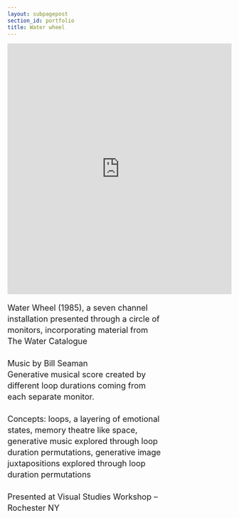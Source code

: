 ```yaml
---
layout: subpagepost
section_id: portfolio
title: Water wheel
---
```

<div class="full">
    <div class="row">
        <div class="large-12 large-centered columns">
        <iframe src="https://player.vimeo.com/video/404775197" width="640" height="564" frameborder="0" allow="autoplay; fullscreen" allowfullscreen></iframe>
        </div>
    </div>
    <div class="Text_works" style="padding-right: 30%">
    <p style="line-height:25px; font-size: 18px">
    Water Wheel (1985), a seven channel installation presented through a circle of monitors, incorporating material from The Water Catalogue<br>
    <br>
    Music by Bill Seaman<br>
    Generative musical score created by different loop durations coming from each separate monitor.<br>
    <br>
     Concepts: loops, a layering of emotional states, memory theatre like space, generative music explored through loop duration permutations, generative image juxtapositions explored through loop duration permutations<br>
    <br>
    Presented at Visual Studies Workshop – Rochester NY
    </p>
    </div>
</div>

